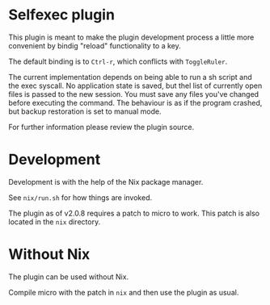 # Selfexec plugin
This plugin is meant to make the plugin development process a little more convenient by bindig "reload" functionality to a key.

The default binding is to `Ctrl-r`, which conflicts with `ToggleRuler`.

The current implementation depends on being able to run a sh script and the exec syscall. No application state is saved, but thel list of currently open files is passed to the new session. You must save any files you've changed before executing the command. The behaviour is as if the program crashed, but backup restoration is set to manual mode.

For further information please review the plugin source.

# Development
Development is with the help of the Nix package manager.

See `nix/run.sh` for how things are invoked.

The plugin as of v2.0.8 requires a patch to micro to work. This patch is also located in the `nix` directory.

# Without Nix

The plugin can be used without Nix.

Compile micro with the patch in `nix` and then use the plugin as usual.
